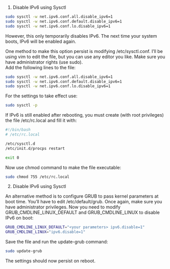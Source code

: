 1. Disable IPv6 using Sysctl
````bash
sudo sysctl -w net.ipv6.conf.all.disable_ipv6=1
sudo sysctl -w net.ipv6.conf.default.disable_ipv6=1
sudo sysctl -w net.ipv6.conf.lo.disable_ipv6=1
````
However, this only temporarily disables IPv6. The next time your system boots, IPv6 will be enabled again.

One method to make this option persist is modifying /etc/sysctl.conf. I’ll be using vim to edit the file, but you can use any editor you like. Make sure you have administrator rights (use sudo).<br>
Add the following lines to the file:
````bash
sudo sysctl -w net.ipv6.conf.all.disable_ipv6=1
sudo sysctl -w net.ipv6.conf.default.disable_ipv6=1
sudo sysctl -w net.ipv6.conf.lo.disable_ipv6=1
````
For the settings to take effect use:
````bash
sudo sysctl -p
````
If IPv6 is still enabled after rebooting, you must create (with root privileges) the file /etc/rc.local and fill it with:
````bash
#!/bin/bash
# /etc/rc.local

/etc/sysctl.d
/etc/init.d/procps restart

exit 0
````
Now use chmod command to make the file executable:
````bash
sudo chmod 755 /etc/rc.local
````
2. Disable IPv6 using Sysctl

An alternative method is to configure GRUB to pass kernel parameters at boot time. You’ll have to edit /etc/default/grub. Once again, make sure you have administrator privileges.
Now you need to modify GRUB_CMDLINE_LINUX_DEFAULT and GRUB_CMDLINE_LINUX to disable IPv6 on boot:
````bash
GRUB_CMDLINE_LINUX_DEFAULT="<your parameters> ipv6.disable=1"
GRUB_CMDLINE_LINUX="ipv6.disable=1"
````
Save the file and run the update-grub command:
````bash
sudo update-grub
````
The settings should now persist on reboot.
